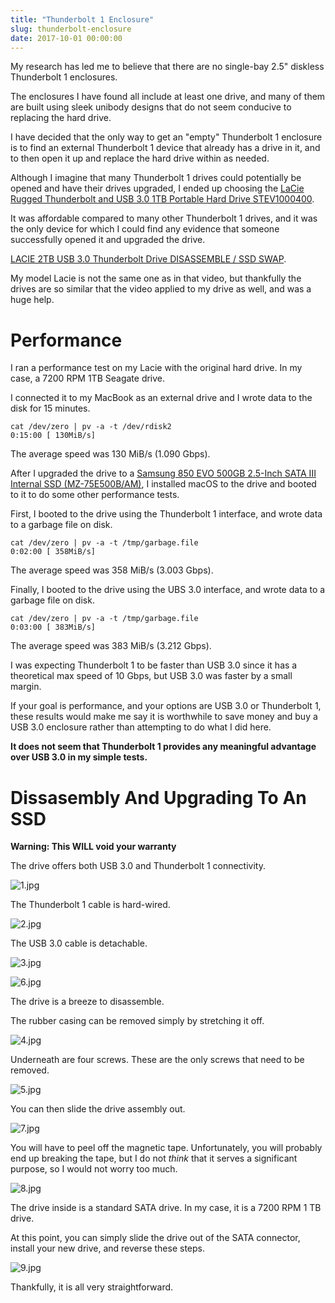 ```yaml
---
title: "Thunderbolt 1 Enclosure"
slug: thunderbolt-enclosure
date: 2017-10-01 00:00:00
---
```


My research has led me to believe that there are no single-bay 2.5" diskless Thunderbolt 1 enclosures.

The enclosures I have found all include at least one drive, and many of them are built using sleek unibody designs that do not seem conducive to replacing the hard drive.

I have decided that the only way to get an "empty" Thunderbolt 1 enclosure is to find an external Thunderbolt 1 device that already has a drive in it, and to then open it up and replace the hard drive within as needed.

Although I imagine that many Thunderbolt 1 drives could potentially be opened and have their drives upgraded, I ended up choosing the [LaCie Rugged Thunderbolt and USB 3.0 1TB Portable Hard Drive STEV1000400](https://www.amazon.com/gp/product/B01GHCUAKO/ref=oh_aui_detailpage_o01_s00?ie=UTF8&psc=1).

It was affordable compared to many other Thunderbolt 1 drives, and it was the only device for which I could find any evidence that someone successfully opened it and upgraded the drive.

[LACIE 2TB USB 3.0 Thunderbolt Drive DISASSEMBLE / SSD SWAP](https://www.youtube.com/watch?v=D9mglHTQWW0).

My model Lacie is not the same one as in that video, but thankfully the drives are so similar that the video applied to my drive as well, and was a huge help.

# Performance

I ran a performance test on my Lacie with the original hard drive. In my case, a 7200 RPM 1TB Seagate drive.

I connected it to my MacBook as an external drive and I wrote data to the disk for 15 minutes.

```
cat /dev/zero | pv -a -t /dev/rdisk2
0:15:00 [ 130MiB/s]
```

The average speed was 130 MiB/s (1.090 Gbps).

After I upgraded the drive to a [Samsung 850 EVO 500GB 2.5-Inch SATA III Internal SSD (MZ-75E500B/AM)](https://www.amazon.com/gp/product/B00OBRE5UE/ref=oh_aui_detailpage_o06_s00?ie=UTF8&psc=1), I installed macOS to the drive and booted to it to do some other performance tests.

First, I booted to the drive using the Thunderbolt 1 interface, and wrote data to a garbage file on disk.

```
cat /dev/zero | pv -a -t /tmp/garbage.file
0:02:00 [ 358MiB/s]
```

The average speed was 358 MiB/s (3.003 Gbps).

Finally, I booted to the drive using the UBS 3.0 interface, and wrote data to a garbage file on disk.

```
cat /dev/zero | pv -a -t /tmp/garbage.file
0:03:00 [ 383MiB/s]
```

The average speed was 383 MiB/s (3.212 Gbps).

I was expecting Thunderbolt 1 to be faster than USB 3.0 since it has a theoretical max speed of 10 Gbps, but USB 3.0 was faster by a small margin.

If your goal is performance, and your options are USB 3.0 or Thunderbolt 1, these results would make me say it is worthwhile to save money and buy a USB 3.0 enclosure rather than attempting to do what I did here.

**It does not seem that Thunderbolt 1 provides any meaningful advantage over USB 3.0 in my simple tests.**

# Dissasembly And Upgrading To An SSD

**Warning: This WILL void your warranty**

The drive offers both USB 3.0 and Thunderbolt 1 connectivity.

![1.jpg](/assets/thunderbolt-enclosure/1.jpg)

The Thunderbolt 1 cable is hard-wired.

![2.jpg](/assets/thunderbolt-enclosure/2.jpg)

The USB 3.0 cable is detachable.

![3.jpg](/assets/thunderbolt-enclosure/3.jpg)

![6.jpg](/assets/thunderbolt-enclosure/6.jpg)

The drive is a breeze to disassemble.

The rubber casing can be removed simply by stretching it off.

![4.jpg](/assets/thunderbolt-enclosure/4.jpg)

Underneath are four screws. These are the only screws that need to be removed.

![5.jpg](/assets/thunderbolt-enclosure/5.jpg)

You can then slide the drive assembly out.

![7.jpg](/assets/thunderbolt-enclosure/7.jpg)

You will have to peel off the magnetic tape. Unfortunately, you will probably end up breaking the tape, but I do not _think_ that it serves a significant purpose, so I would not worry too much.

![8.jpg](/assets/thunderbolt-enclosure/8.jpg)

The drive inside is a standard SATA drive. In my case, it is a 7200 RPM 1 TB drive.

At this point, you can simply slide the drive out of the SATA connector, install your new drive, and reverse these steps.

![9.jpg](/assets/thunderbolt-enclosure/9.jpg)

Thankfully, it is all very straightforward.
